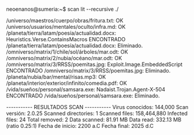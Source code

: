 neoenanos@sumeria:~$ scan lit --recursive ./

/universo/maestros/cuerpo/obras/fritura.txt: OK
/universo/usuarios/mentales/oculto/infra.md: OK
/planeta/tierra/latam/poesía/actualidad.docx:
Heuristics.Verse.ContainsMacros ENCONTRADO
/planeta/tierra/latam/poesía/actualidad.docx: Eliminado.
/omniverso/matrix/1/chile/sol/árboles/mar.odt: OK
/omniverso/matrix/2/nubia/océano/mar.odt: OK
/omniverso/matrix/3/RRSS/poemitas.jpg:
Exploit.Image.EmbeddedScript ENCONTRADO
/omniverso/matrix/3/RRSS/poemitas.jpg: Eliminado.
/planeta/nubia/bar/mental/risas.mp3: OK
/planeta/interior/exterior/infinito/comedia.pdf: OK
/vida/sueños/personal/samsara.exe:
Nadaist.Trojan.Agent-X-504 ENCONTRADO
/vida/sueños/personal/samsara.exe: Eliminado.

----------- RESULTADOS SCAN -----------
Virus conocidos: 144,000
Scan versión: 2.0.25
Scanned directories: 1
Scanned files: 158,464,880
Infected files: 24
Total removed: 2
Data scanned: 81.91 MB
Data read: 332.13 MB (ratio 0.25:1)
Fecha de inicio: 2200 a.C
Fecha final: 2025 d.C
